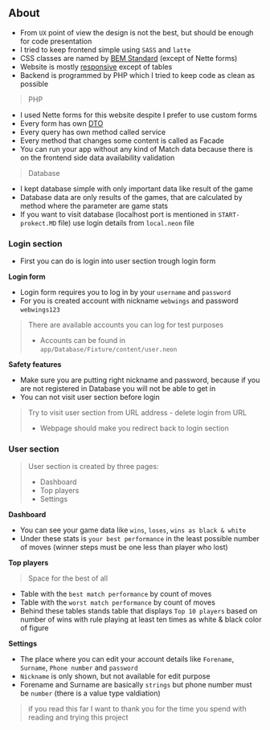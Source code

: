 ## About
- From `UX` point of view the design is not the best, but should be enough for code presentation
- I tried to keep frontend simple using `SASS` and `latte`
- CSS classes are named by [BEM Standard](https://www.devbridge.com/articles/implementing-clean-css-bem-method/) (except of Nette forms)
- Website is mostly [responsive](https://www.w3schools.com/html/html_responsive.asp) except of tables
- Backend is programmed by PHP which I tried to keep code as clean as possible

> PHP

- I used Nette forms for this website despite I prefer to use custom forms
- Every form has own [DTO](https://en.wikipedia.org/wiki/Data_transfer_object)
- Every query has own method called service
- Every method that changes some content is called as Facade
- You can run your app without any kind of Match data because there is on the frontend side data availability validation

> Database

- I kept database simple with only important data like result of the game
- Database data are only results of the games, that are calculated by method where the parameter are game stats
- If you want to visit database (localhost port is mentioned in `START-prokect.MD` file) use login details from `local.neon` file

### Login section
- First you can do is login into user section trough login form

**Login form**
- Login form requires you to log in by your `username` and `password`
- For you is created account with nickname `webwings` and password `webwings123`

> There are available accounts you can log for test purposes
> - Accounts can be found in `app/Database/Fixture/content/user.neon`

**Safety features**
- Make sure you are putting right nickname and password, because if you are not registered in Database you will not be able to get in
- You can not visit user section before login

> Try to visit user section from URL address - delete login from URL
> - Webpage should make you redirect back to login section

### User section
> User section is created by three pages:
> - Dashboard
> - Top players
> - Settings

**Dashboard**
- You can see your game data like `wins`, `loses`, `wins as black & white`
- Under these stats is `your best performance` in the least possible number of moves (winner steps must be one less than player who lost)

**Top players**
> Space for the best of all
- Table with the `best match performance` by count of moves
- Table with the `worst match performance` by count of moves
- Behind these tables stands table that displays `Top 10 players` based on number of wins with rule playing at least ten times as white & black color of figure

**Settings**
- The place where you can edit your account details like `Forename`, `Surname`, `Phone number` and `password`
- `Nickname` is only shown, but not available for edit purpose
- Forename and Surname are basically `strings` but phone number must be `number` (there is a value type valdiation)

> if you read this far I want to thank you for the time you spend with reading and trying this project